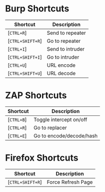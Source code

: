 # Burp Shortcuts

| **Shortcut**   | **Description**   |
| --------------|-------------------|
| [`CTRL+R`] | Send to repeater |
| [`CTRL+SHIFT+R`] | Go to repeater |
| [`CTRL+I`] | Send to intruder |
| [`CTRL+SHIFT+I`] | Go to intruder |
| [`CTRL+U`] | URL encode |
| [`CTRL+SHIFT+U`] | URL decode |

# ZAP Shortcuts

| **Shortcut**   | **Description**   |
| --------------|-------------------|
| [`CTRL+B`] | Toggle intercept on/off |
| [`CTRL+R`] | Go to replacer |
| [`CTRL+E`] | Go to encode/decode/hash |

# Firefox Shortcuts

| **Shortcut**   | **Description**   |
| --------------|-------------------|
| [`CTRL+SHIFT+R`] | Force Refresh Page |
